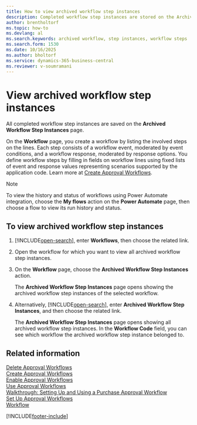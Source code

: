 ```yaml
---
title: How to view archived workflow step instances
description: Completed workflow step instances are stored on the Archived Workflow Step Instances page. Each step includes a workflow event and a workflow response.
author: brentholtorf
ms.topic: how-to
ms.devlang: al
ms.search.keywords: archived workflow, step instances, workflow steps
ms.search.form: 1530
ms.date: 10/16/2025
ms.author: bholtorf
ms.service: dynamics-365-business-central
ms.reviewer: v-soumramani
---
```


# View archived workflow step instances

All completed workflow step instances are saved on the **Archived Workflow Step Instances** page.  

On the **Workflow** page, you create a workflow by listing the involved steps on the lines. Each step consists of a workflow event, moderated by event conditions, and a workflow response, moderated by response options. You define workflow steps by filling in fields on workflow lines using fixed lists of event and response values representing scenarios supported by the application code. Learn more at [Create Approval Workflows](across-how-to-create-workflows.md).  

> [!NOTE]
> To view the history and status of workflows using Power Automate integration, choose the **My flows** action on the **Power Automate** page, then choose a flow to view its run history and status.

## To view archived workflow step instances

1. [!INCLUDE[open-search](includes/open-search.md)], enter **Workflows**, then choose the related link.  
2. Open the workflow for which you want to view all archived workflow step instances.  
3. On the **Workflow** page, choose the **Archived Workflow Step Instances** action.  

   The **Archived Workflow Step Instances** page opens showing the archived workflow step instances of the selected workflow.  
4. Alternatively, [!INCLUDE[open-search](includes/open-search.md)], enter **Archived Workflow Step Instances**, and then choose the related link.  

   The **Archived Workflow Step Instances** page opens showing all archived workflow step instances. In the **Workflow Code** field, you can see which workflow the archived workflow step instance belonged to.  

## Related information

[Delete Approval Workflows](across-how-to-delete-workflows.md)  
[Create Approval Workflows](across-how-to-create-workflows.md)  
[Enable Approval Workflows](across-how-to-enable-workflows.md)  
[Use Approval Workflows](across-use-workflows.md)  
[Walkthrough: Setting Up and Using a Purchase Approval Workflow](walkthrough-setting-up-and-using-a-purchase-approval-workflow.md)  
[Set Up Approval Workflows](across-set-up-workflows.md)  
[Workflow](across-workflow.md)  

[!INCLUDE[footer-include](includes/footer-banner.md)]
